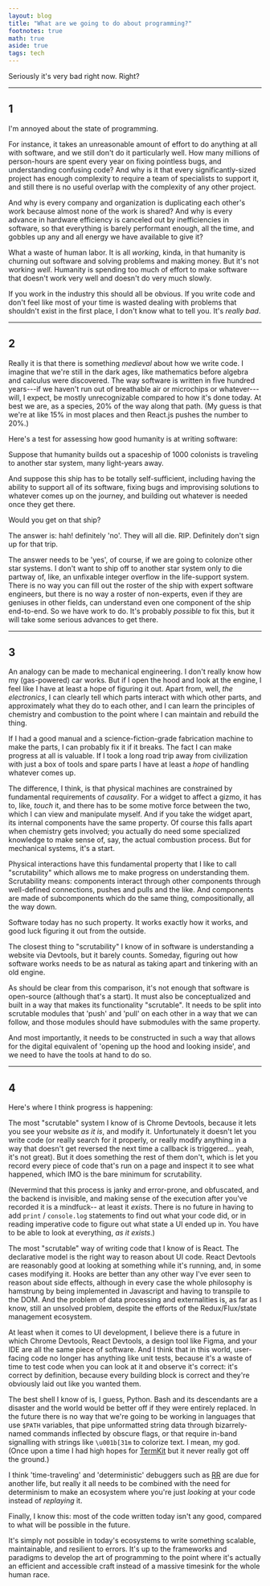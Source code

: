 ```yaml
---
layout: blog
title: "What are we going to do about programming?"
footnotes: true
math: true
aside: true
tags: tech
---
```


Seriously it's very bad right now. Right?

<!--more--> 

----------------

## 1

I'm annoyed about the state of programming.

For instance, it takes an unreasonable amount of effort to do anything at all with software, and we still don't do it particularly well. How many millions of person-hours are spent every year on fixing pointless bugs, and understanding confusing code? And why is it that every significantly-sized project has enough complexity to require a team of specialists to support it, and still there is no useful overlap with the complexity of any other project. 

And why is every company and organization is duplicating each other's work because almost none of the work is shared? And why is every advance in hardware efficiency is canceled out by inefficiencies in software, so that everything is barely performant enough, all the time, and gobbles up any and all energy we have available to give it?

What a waste of human labor. It is all _working_, kinda, in that humanity is churning out software and solving problems and making money. But it's not working _well_. Humanity is spending too much of effort to make software that doesn't work very well and doesn't do very much slowly.

If you work in the industry this should all be obvious. If you write code and don't feel like most of your time is wasted dealing with problems that shouldn't exist in the first place, I don't know what to tell you. It's _really bad_.

--------

## 2

Really it is that there is something _medieval_ about how we write code. I imagine that we're still in the dark ages, like mathematics before algebra and calculus were discovered. The way software is written in five hundred years---if we haven't run out of breathable air or microchips or whatever---will, I expect, be mostly unrecognizable compared to how it's done today. At best we are, as a species, 20% of the way along that path. (My guess is that we're at like 15% in most places and then React.js pushes the number to 20%.)

Here's a test for assessing how good humanity is at writing software: 

Suppose that humanity builds out a spaceship of 1000 colonists is traveling to another star system, many light-years away.

And suppose this ship has to be totally self-sufficient, including having the ability to support all of its software, fixing bugs and improvising solutions to whatever comes up on the journey, and building out whatever is needed once they get there.

Would you get on that ship?

The answer is: hah! definitely 'no'. They will all die. RIP. Definitely don't sign up for that trip.

The answer needs to be 'yes', of course, if we are going to colonize other star systems. I don't want to ship off to another star system only to die partway of, like, an unfixable integer overflow in the life-support system. There is no way you can fill out the roster of the ship with expert software engineers, but there is no way a roster of non-experts, even if they are geniuses in other fields, can understand even one component of the ship end-to-end. So we have work to do. It's probably _possible_ to fix this, but it will take some serious advances to get there.

-----------

## 3

An analogy can be made to mechanical engineering. I don't really know how my (gas-powered) car works. But if I open the hood and look at the engine, I feel like I have at least a hope of figuring it out. Apart from, well, _the electronics_, I can clearly tell which parts interact with which other parts, and approximately what they do to each other, and I can learn the principles of chemistry and combustion to the point where I can maintain and rebuild the thing.

If I had a good manual and a science-fiction-grade fabrication machine to make the parts, I can probably fix it if it breaks. The fact I can make progress at all is valuable. If I took a long road trip away from civilization with just a box of tools and spare parts I have at least a _hope_ of handling whatever comes up.

The difference, I think, is that physical machines are constrained by fundamental requirements of _causality_. For a widget to affect a gizmo, it has to, like, _touch_ it, and there has to be some motive force between the two, which I can view and manipulate myself. And if you take the widget apart, its internal components have the same property. Of course this falls apart when chemistry gets involved; you actually do need some specialized knowledge to make sense of, say, the actual combustion process. But for mechanical systems, it's a start.

Physical interactions have this fundamental property that I like to call "scrutability" which allows me to make progress on understanding them. Scrutability means: components interact through other components through well-defined connections, pushes and pulls and the like. And components are made of subcomponents which do the same thing, compositionally, all the way down.

Software today has no such property. It works exactly how it works, and good luck figuring it out from the outside.

The closest thing to "scrutability" I know of in software is understanding a website via Devtools, but it barely counts. Someday, figuring out how software works needs to be as natural as taking apart and tinkering with an old engine.

As should be clear from this comparison, it's not enough that software is open-source (although that's a start). It must also be conceptualized and built in a way that makes its functionality "scrutable". It needs to be split into scrutable modules that 'push' and 'pull' on each other in a way that we can follow, and those modules should have submodules with the same property.

And most importantly, it needs to be constructed in such a way that allows for the digital equivalent of 'opening up the hood and looking inside', and we need to have the tools at hand to do so.

---------

## 4

Here's where I think progress is happening:

The most "scrutable" system I know of is Chrome Devtools, because it lets you see your website _as it is_, and modify it. Unfortunately it doesn't let you write code (or really search for it properly, or really modify anything in a way that doesn't get reversed the next time a callback is triggered... yeah, it's not great). But it does something the rest of them don't, which is let you record every piece of code that's run on a page and inspect it to see what happened, which IMO is the bare minimum for scrutability.

(Nevermind that this process is janky and error-prone, and obfuscated, and the backend is invisible, and making sense of the execution after you've recorded it is a mindfuck-- at least it _exists_. There is no future in having to add `print` / `console.log` statements to find out what your code did, or in reading imperative code to figure out what state a UI ended up in. You have to be able to look at everything, _as it exists_.)

The most "scrutable" way of writing code that I know of is React. The declarative model is the right way to reason about UI code. React Devtools are reasonably good at looking at something while it's running, and, in some cases modifying it. Hooks are better than any other way I've ever seen to reason about side effects, although in every case the whole philosophy is hamstrung by being implemented in Javascript and having to transpile to the DOM. And the problem of data processing and externalities is, as far as I know, still an unsolved problem, despite the efforts of the Redux/Flux/state management ecosystem.

At least when it comes to UI development, I believe there is a future in which Chrome Devtools, React Devtools, a design tool like Figma, and your IDE are all the same piece of software. And I think that in this world, user-facing code no longer has anything like unit tests, because it's a waste of time to test code when you can look at it and observe it's correct: it's correct by definition, because every building block is correct and they're obviously laid out like you wanted them.

The best shell I know of is, I guess, Python. Bash and its descendants are a disaster and the world would be better off if they were entirely replaced. In the future there is no way that we're going to be working in languages that use `$PATH` variables, that pipe unformatted string data through bizarrely-named commands inflected by obscure flags, or that require in-band signalling with strings like `\u001b[31m` to colorize text. I mean, my god. (Once upon a time I had high hopes for [TermKit](https://github.com/unconed/TermKit) but it never really got off the ground.)

I think 'time-traveling' and 'deterministic' debuggers such as [RR](https://rr-project.org/) are due for another life, but really it all needs to be combined with the need for determinism to make an ecosystem where you're just _looking_ at your code instead of _replaying_ it.

Finally, I know this: most of the code written today isn't any good, compared to what will be possible in the future. 

It's simply not possible in today's ecosystems to write something scalable, maintainable, and resilient to errors. It's up to the frameworks and paradigms to develop the art of programming to the point where it's actually an efficient and accessible craft instead of a massive timesink for the whole human race.

